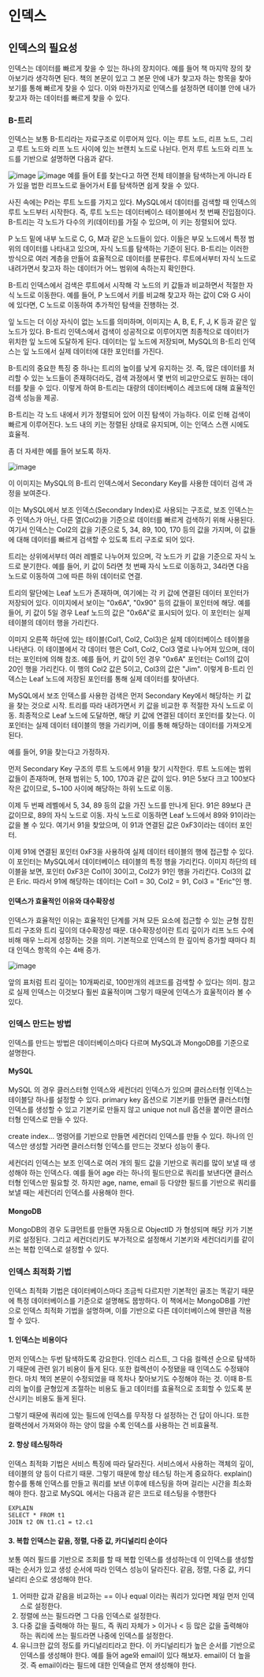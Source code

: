 # 인덱스

## 인덱스의 필요성
인덱스는 데이터를 빠르게 찾을 수 있는 하나의 장치이다.
예를 들어 책 마지막 장의 찾아보기라 생각하면 된다.
책의 본문이 있고 그 본문 안에 내가 찾고자 하는 항목을 찾아보기를 통해 빠르게 찾을 수 있다.
이와 마찬가지로 인덱스를 설정하면 테이블 안에 내가 찾고자 하는 데이터를 빠르게 찾을 수 있다.

### B-트리
인덱스는 보통 B-트리라는 자료구조로 이루어져 있다. 이는 루트 노드, 리프 노드,
그리고 루트 노드와 리프 노드 사이에 있는 브랜치 노드로 나뉜다.
먼저 루트 노드와 리프 노드를 기반으로 설명하면 다음과 같다.

![image](https://github.com/user-attachments/assets/c408f30d-b58a-4da6-be28-a8368bfcd918)
![image](https://github.com/user-attachments/assets/f2b808b4-02a1-4764-a257-6ba1ec2c4b5f)
예를 들어 E를 찾는다고 하면 전체 테이블을 탐색하는게 아니라 E가 있을 법한 리프노드로 들어가서 E를 탐색하면 쉽게 찾을 수 있다.

사진 속에는 P라는 루트 노드를 가지고 있다. MySQL에서 데이터를 검색할 때 인덱스의 루트 노드부터 시작한다. 즉, 루트 노드는 데이터베이스 테이블에서 첫 번째 진입점이다.
B-트리는 각 노드가 다수의 키(데이터)를 가질 수 있으며, 이 키는 정렬되어 있다.

P 노드 밑에 내부 노드로 C, G, M과 같은 노드들이 있다. 이들은 부모 노드에서 특정 범위의 데이터를 나타내고 있으며, 자식 노드를 탐색하는 기준이 된다.
B-트리는 이러한 방식으로 여러 계층을 만들어 효율적으로 데이터를 분류한다.
루트에서부터 자식 노드로 내려가면서 찾고자 하는 데이터가 어느 범위에 속하는지 확인한다.

B-트리 인덱스에서 검색은 루트에서 시작해 각 노드의 키 값들과 비교하면서 적절한 자식 노드로 이동한다.
예를 들어, P 노드에서 키를 비교해 찾고자 하는 값이 C와 G 사이에 있다면, C 노드로 이동하여 추가적인 탐색을 진행하는 것.

잎 노드는 더 이상 자식이 없는 노드를 의미하며, 이미지는 A, B, E, F, J, K 등과 같은 잎 노드가 있다.
B-트리 인덱스에서 검색이 성공적으로 이루어지면 최종적으로 데이터가 위치한 잎 노드에 도달하게 된다.
데이터는 잎 노드에 저장되며, MySQL의 B-트리 인덱스는 잎 노드에서 실제 데이터에 대한 포인터를 가진다.

B-트리의 중요한 특징 중 하나는 트리의 높이를 낮게 유지하는 것.
즉, 많은 데이터를 처리할 수 있는 노드들이 존재하더라도, 검색 과정에서 몇 번의 비교만으로도 원하는 데이터를 찾을 수 있다.
이렇게 하여 B-트리는 대량의 데이터베이스 레코드에 대해 효율적인 검색 성능을 제공.

B-트리는 각 노드 내에서 키가 정렬되어 있어 이진 탐색이 가능하다. 
이로 인해 검색이 빠르게 이루어진다. 노드 내의 키는 정렬된 상태로 유지되며, 이는 인덱스 스캔 시에도 효율적.

좀 더 자세한 예를 들어 보도록 하자.

![image](https://github.com/user-attachments/assets/82ff24de-035c-4e7a-b9ae-71558c62fbd1)


이 이미지는 MySQL의 B-트리 인덱스에서 Secondary Key를 사용한 데이터 검색 과정을 보여준다.

이는 MySQL에서 보조 인덱스(Secondary Index)로 사용되는 구조로,
보조 인덱스는 주 인덱스가 아닌, 다른 열(Col2)을 기준으로 데이터를 빠르게 검색하기 위해 사용된다.
여기서 인덱스는 Col2의 값을 기준으로 5, 34, 89, 100, 170 등의 값을 가지며, 이 값들에 대해 데이터를 빠르게 검색할 수 있도록 트리 구조로 되어 있다.

트리는 상위에서부터 여러 레벨로 나누어져 있으며, 각 노드가 키 값을 기준으로 자식 노드로 분기한다.
예를 들어, 키 값이 5라면 첫 번째 자식 노드로 이동하고, 34라면 다음 노드로 이동하여 그에 따른 하위 데이터로 연결.

트리의 말단에는 Leaf 노드가 존재하며, 여기에는 각 키 값에 연결된 데이터 포인터가 저장되어 있다.
이미지에서 보이는 "0x6A", "0x90" 등의 값들이 포인터에 해당.
예를 들어, 키 값이 5일 경우 Leaf 노드의 값은 "0x6A"로 표시되어 있다.
이 포인터는 실제 테이블의 데이터 행을 가리킨다.

이미지 오른쪽 하단에 있는 테이블(Col1, Col2, Col3)은 실제 데이터베이스 테이블을 나타낸다.
이 테이블에서 각 데이터 행은 Col1, Col2, Col3 열로 나누어져 있으며, 데이터는 포인터에 의해 참조.
예를 들어, 키 값이 5인 경우 "0x6A" 포인터는 Col1의 값이 20인 행을 가리킨다.
이 행의 Col2 값은 5이고, Col3의 값은 "Jim". 이렇게 B-트리 인덱스는 Leaf 노드에 저장된 포인터를 통해 실제 데이터를 찾아낸다.

MySQL에서 보조 인덱스를 사용한 검색은 먼저 Secondary Key에서 해당하는 키 값을 찾는 것으로 시작.
트리를 따라 내려가면서 키 값을 비교한 후 적절한 자식 노드로 이동.
최종적으로 Leaf 노드에 도달하면, 해당 키 값에 연결된 데이터 포인터를 찾는다.
이 포인터는 실제 데이터 테이블의 행을 가리키며, 이를 통해 해당하는 데이터를 가져오게 된다.

예를 들어, 91을 찾는다고 가정하자.

먼저 Secondary Key 구조의 루트 노드에서 91을 찾기 시작한다.
루트 노드에는 범위 값들이 존재하며, 현재 범위는 5, 100, 170과 같은 값이 있다.
91은 5보다 크고 100보다 작은 값이므로, 5~100 사이에 해당하는 하위 노드로 이동.

이제 두 번째 레벨에서 5, 34, 89 등의 값을 가진 노드를 만나게 된다. 91은 89보다 큰 값이므로, 89의 자식 노드로 이동.
자식 노드로 이동하면 Leaf 노드에서 89와 91이라는 값을 볼 수 있다.
여기서 91을 찾았으며, 이 91과 연결된 값은 0xF3이라는 데이터 포인터.

이제 91에 연결된 포인터 0xF3을 사용하여 실제 데이터 테이블의 행에 접근할 수 있다.
이 포인터는 MySQL에서 데이터베이스 테이블의 특정 행을 가리킨다.
이미지 하단의 테이블을 보면, 포인터 0xF3은 Col1이 30이고, Col2가 91인 행을 가리킨다.
Col3의 값은 Eric. 따라서 91에 해당하는 데이터는 Col1 = 30, Col2 = 91, Col3 = "Eric"인 행.

#### 인덱스가 효율적인 이유와 대수확장성
인덱스가 효율적인 이유는 효율적인 단계를 거쳐 모든 요소에 접근할 수 있는 균형 잡힌 트리 구조와 트리 깊이의 대수확장성 때문.
대수확장성이란 트리 깊이가 리프 노드 수에 비해 매우 느리게 성장하는 것을 의미.
기본적으로 인덱스의 한 깊이씩 증가할 때마다 최대 인덱스 항목의 수는 4배 증가.

![image](https://github.com/user-attachments/assets/5afa3c87-e4aa-43ab-b808-91e064b02fa0)

앞의 표처럼 트리 깊이는 10개짜리로, 100만개의 레코드를 검색할 수 있다는 의미.
참고로 실제 인덱스는 이것보다 훨씬 효율적이며 그렇기 때문에 인덱스가 효울적이라 볼 수 있다.

### 인덱스 만드는 방법

인덱스를 만드는 방법은 데이터베이스마다 다르며 MySQL과 MongoDB를 기준으로 설명한다.

#### MySQL
MySQL 의 경우 클러스터형 인덱스와 세컨더리 인덱스가 있으며
클러스터형 인덱스는 테이블당 하나를 설정할 수 있다.
primary key 옵션으로 기본키를 만들면 클러스터형 인덱스를 생성할 수 있고
기본키로 만들지 않고 unique not null 옵션을 붙이면 클러스터형 인덱스로 만들 수 있다.

create index... 명령어를 기반으로 만들면 세컨더리 인덱스를 만들 수 있다.
하나의 인덱스만 생성할 거라면 클러스터형 인덱스를 만드는 것보다 성능이 좋다.

세컨더리 인덱스는 보조 인덱스로 여러 개의 필드 값을 기반으로 쿼리를 많이 보낼 때 생성해야 하는 인덱스다.
예를 들어 age 라는 하나의 필드만으로 쿼리를 보낸다면 클러스터형 인덱스만 필요할 것.
하지만 age, name, email 등 다양한 필드를 기반으로 쿼리를 보낼 때는 세컨더리 인덱스를 사용해야 한다.

#### MongoDB
MongoDB의 경우 도큐먼트를 만들면 자동으로 ObjectID 가 형성되며 해당 키가 기본키로 설정된다.
그리고 세컨더리키도 부가적으로 설정해서 기본키와 세컨더리키를 같이 쓰는 복합 인덱스로 설정할 수 있다.

### 인덱스 최적화 기법

인덱스 최적화 기법은 데이터베이스마다 조금씩 다르지만 기본적인 골조는 똑같기 때문에 특정 데이터베이스를 기준으로 설명해도 뭅방하다.
이 책에서는 MongoDB를 기반으로 인덱스 최적화 기법을 설명하며, 이를 기반으로 다른 데이터베이스에 웬만큼 적용할 수 있다.

#### 1. 인덱스는 비용이다
먼저 인덱스는 두번 탐색하도록 강요한다. 인데스 리스트, 그 다음 컬렉션 순으로 탐색하기 때문에 관련 읽기 비용이 들게 된다.
또한 컬렉션이 수정됐을 때 인덱스도 수정돼야 한다. 마치 책의 본문이 수정되었을 때 목차나 찾아보기도 수정해야 하는 것.
이때 B-트리의 높이를 균형있게 조절하는 비용도 들고 데이터를 효율적으로 조회할 수 있도록 분산시키는 비용도 들게 된다.

그렇기 때문에 쿼리에 있는 필드에 인덱스를 무작정 다 설정하는 건 답이 아니다.
또한 컬랙션에서 가져와야 하는 양이 많을 수록 인덱스를 사용하는 건 비효율적.

#### 2. 항상 테스팅하라
인덱스 최적화 기법은 서비스 특징에 따라 달라진다.
서비스에서 사용하는 객체의 깊이, 테이블의 양 등이 다르기 때문.
그렇기 때문에 항상 테스팅 하는게 중요하다. explain() 함수를 통해 인덱스를 만들고 쿼리를 보낸 이후에 테스팅을 하며 걸리는 시간을 최소화해야 한다.
참고로 MySQL 에서는 다음과 같은 코드로 테스팅을 수행한다
```mysql
EXPLAIN 
SELECT * FROM t1
JOIN t2 ON t1.c1 = t2.c1
```

#### 3. 복합 인덱스는 같음, 정렬, 다중 값, 카디널리티 순이다
보통 여러 필드를 기반으로 조회를 할 때 복합 인덱스를 생성하는데
이 인덱스를 생성할 때는 순서가 있고 생성 순서에 따라 인덱스 성능이 달라진다.
같음, 정렬, 다중 값, 카디널리티 순으로 생성해야 한다.

1. 어떠한 값과 같음을 비교하는 == 이나 equal 이라는 쿼리가 있다면 제일 먼저 인덱스로 설정한다.
2. 정렬에 쓰는 필드라면 그 다음 인덱스로 설정한다.
3. 다중 값을 출력해야 하는 필드, 즉 쿼리 자체가 > 이거나 < 등 많은 값을 출력해야 하는 쿼리에 쓰는 필드라면 나중에 인덱스를 설정한다.
4. 유니크한 값의 정도를 카디널리티라고 한다. 이 카디널리티가 높은 순서를 기반으로 인덱스를 생성해야 한다. 예를 들어 age와 email이 있다 해보자. email이 더 높을 것. 즉 email이라는 필드에 대한 인덱슬르 먼저 생성해야 한다.
